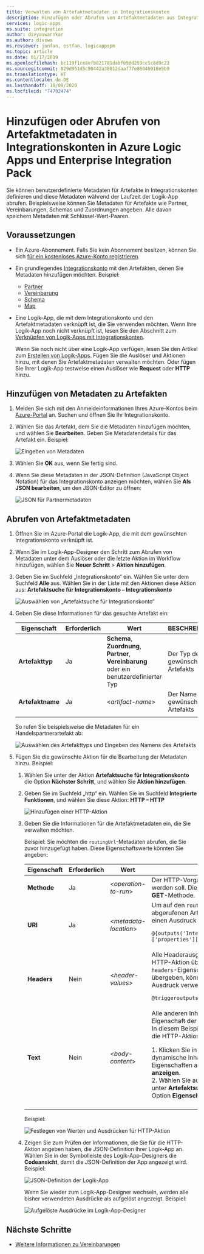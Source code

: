 ```yaml
---
title: Verwalten von Artefaktmetadaten in Integrationskonten
description: Hinzufügen oder Abrufen von Artefaktmetadaten aus Integrationskonten in Azure Logic Apps mit Enterprise Integration Pack
services: logic-apps
ms.suite: integration
author: divyaswarnkar
ms.author: divswa
ms.reviewer: jonfan, estfan, logicappspm
ms.topic: article
ms.date: 01/17/2019
ms.openlocfilehash: bc119f1ce8efb821781dabfb9dd259cc5c8d9c23
ms.sourcegitcommit: 829d951d5c90442a38012daaf77e86046018e5b9
ms.translationtype: HT
ms.contentlocale: de-DE
ms.lasthandoff: 10/09/2020
ms.locfileid: "74792474"
---
```

# <a name="manage-artifact-metadata-in-integration-accounts-with-azure-logic-apps-and-enterprise-integration-pack"></a>Hinzufügen oder Abrufen von Artefaktmetadaten in Integrationskonten in Azure Logic Apps und Enterprise Integration Pack

Sie können benutzerdefinierte Metadaten für Artefakte in Integrationskonten definieren und diese Metadaten während der Laufzeit der Logik-App abrufen. Beispielsweise können Sie Metadaten für Artefakte wie Partner, Vereinbarungen, Schemas und Zuordnungen angeben. Alle davon speichern Metadaten mit Schlüssel-Wert-Paaren. 

## <a name="prerequisites"></a>Voraussetzungen

* Ein Azure-Abonnement. Falls Sie kein Abonnement besitzen, können Sie sich <a href="https://azure.microsoft.com/free/" target="_blank">für ein kostenloses Azure-Konto registrieren</a>.

* Ein grundlegendes [Integrationskonto](../logic-apps/logic-apps-enterprise-integration-create-integration-account.md) mit den Artefakten, denen Sie Metadaten hinzufügen möchten. Beispiel: 

  * [Partner](logic-apps-enterprise-integration-partners.md)
  * [Vereinbarung](logic-apps-enterprise-integration-agreements.md)
  * [Schema](logic-apps-enterprise-integration-schemas.md)
  * [Map](logic-apps-enterprise-integration-maps.md)

* Eine Logik-App, die mit dem Integrationskonto und den Artefaktmetadaten verknüpft ist, die Sie verwenden möchten. Wenn Ihre Logik-App noch nicht verknüpft ist, lesen Sie den Abschnitt zum [Verknüpfen von Logik-Apps mit Integrationskonten](logic-apps-enterprise-integration-create-integration-account.md#link-account). 

  Wenn Sie noch nicht über eine Logik-App verfügen, lesen Sie den Artikel zum [Erstellen von Logik-Apps](../logic-apps/quickstart-create-first-logic-app-workflow.md). 
  Fügen Sie die Auslöser und Aktionen hinzu, mit denen Sie Artefaktmetadaten verwalten möchten. Oder fügen Sie Ihrer Logik-App testweise einen Auslöser wie **Request** oder **HTTP** hinzu.

## <a name="add-metadata-to-artifacts"></a>Hinzufügen von Metadaten zu Artefakten

1. Melden Sie sich mit den Anmeldeinformationen Ihres Azure-Kontos beim <a href="https://portal.azure.com" target="_blank">Azure-Portal</a> an. Suchen und öffnen Sie Ihr Integrationskonto.

1. Wählen Sie das Artefakt, dem Sie die Metadaten hinzufügen möchten, und wählen Sie **Bearbeiten**. Geben Sie Metadatendetails für das Artefakt ein. Beispiel:

   ![Eingeben von Metadaten](media/logic-apps-enterprise-integration-metadata/add-partner-metadata.png)

1. Wählen Sie **OK** aus, wenn Sie fertig sind.

1. Wenn Sie diese Metadaten in der JSON-Definition (JavaScript Object Notation) für das Integrationskonto anzeigen möchten, wählen Sie **Als JSON bearbeiten**, um den JSON-Editor zu öffnen: 

   ![JSON für Partnermetadaten](media/logic-apps-enterprise-integration-metadata/partner-metadata.png)

## <a name="get-artifact-metadata"></a>Abrufen von Artefaktmetadaten

1. Öffnen Sie im Azure-Portal die Logik-App, die mit dem gewünschten Integrationskonto verknüpft ist. 

1. Wenn Sie im Logik-App-Designer den Schritt zum Abrufen von Metadaten unter dem Auslöser oder die letzte Aktion im Workflow hinzufügen, wählen Sie **Neuer Schritt** > **Aktion hinzufügen**. 

1. Geben Sie im Suchfeld „Integrationskonto“ ein. Wählen Sie unter dem Suchfeld **Alle** aus. Wählen Sie in der Liste mit den Aktionen diese Aktion aus: **Artefaktsuche für Integrationskonto – Integrationskonto**

   ![Auswählen von „Artefaktsuche für Integrationskonto“](media/logic-apps-enterprise-integration-metadata/integration-account-artifact-lookup.png)

1. Geben Sie diese Informationen für das gesuchte Artefakt ein:

   | Eigenschaft | Erforderlich | Wert | BESCHREIBUNG | 
   |----------|---------|-------|-------------| 
   | **Artefakttyp** | Ja | **Schema**, **Zuordnung**, **Partner**, **Vereinbarung** oder ein benutzerdefinierter Typ | Der Typ des gewünschten Artefakts | 
   | **Artefaktname** | Ja | <*artifact-name*> | Der Name des gewünschten Artefakts | 
   ||| 

   So rufen Sie beispielsweise die Metadaten für ein Handelspartnerartefakt ab:

   ![Auswählen des Artefakttyps und Eingeben des Namens des Artefakts](media/logic-apps-enterprise-integration-metadata/artifact-lookup-information.png)

1. Fügen Sie die gewünschte Aktion für die Bearbeitung der Metadaten hinzu. Beispiel:

   1. Wählen Sie unter der Aktion **Artefaktsuche für Integrationskonto** die Option **Nächster Schritt**, und wählen Sie **Aktion hinzufügen**. 

   1. Geben Sie im Suchfeld „http“ ein. Wählen Sie im Suchfeld **Integrierte Funktionen**, und wählen Sie diese Aktion: **HTTP – HTTP**

      ![Hinzufügen einer HTTP-Aktion](media/logic-apps-enterprise-integration-metadata/http-action.png)

   1. Geben Sie die Informationen für die Artefaktmetadaten ein, die Sie verwalten möchten. 

      Beispiel: Sie möchten die `routingUrl`-Metadaten abrufen, die Sie zuvor hinzugefügt haben. Diese Eigenschaftswerte könnten Sie angeben: 

      | Eigenschaft | Erforderlich | Wert | BESCHREIBUNG | 
      |----------|----------|-------|-------------| 
      | **Methode** | Ja | <*operation-to-run*> | Der HTTP-Vorgang, der auf das Artefakt ausgeführt werden soll. Diese HTTP-Aktion verwendet z.B. die **GET**-Methode. | 
      | **URI** | Ja | <*metadata-location*> | Um auf den `routingUrl`-Metadatenwert des abgerufenen Artefakts zuzugreifen, können Sie einen Ausdruck verwenden. Beispiel: <p>`@{outputs('Integration_Account_Artifact_Lookup')['properties']['metadata']['routingUrl']}` | 
      | **Headers** | Nein | <*header-values*> | Alle Headerausgaben des Auslösers, die Sie in die HTTP-Aktion übergeben möchten. Um den `headers`-Eigenschaftswert des Auslöser zu übergeben, können Sie beispielsweise einen Ausdruck verwenden. Beispiel: <p>`@triggeroutputs()['headers']` | 
      | **Text** | Nein | <*body-content*> | Alle anderen Inhalte, die Sie über die `body`-Eigenschaft der HTTP-Aktion übergeben möchten. In diesem Beispiel werden die `properties`-Werte in die HTTP-Aktion übergeben: <p>1. Klicken Sie in die Eigenschaft **Body**, damit die dynamische Inhaltsliste angezeigt wird. Wenn keine Eigenschaften angezeigt werden, wählen Sie **Mehr anzeigen**. <br>2. Wählen Sie aus der dynamischen Inhaltsliste unter **Artefaktsuche für Integrationskonto** die Option **Eigenschaften**. | 
      |||| 

      Beispiel:

      ![Festlegen von Werten und Ausdrücken für HTTP-Aktion](media/logic-apps-enterprise-integration-metadata/add-http-action-values.png)

   1. Zeigen Sie zum Prüfen der Informationen, die Sie für die HTTP-Aktion angeben haben, die JSON-Definition Ihrer Logik-App an. Wählen Sie in der Symbolleiste des Logik-App-Designers die **Codeansicht**, damit die JSON-Definition der App angezeigt wird. Beispiel:

      ![JSON-Definition der Logik-App](media/logic-apps-enterprise-integration-metadata/finished-logic-app-definition.png)

      Wenn Sie wieder zum Logik-App-Designer wechseln, werden alle bisher verwendeten Ausdrücke als aufgelöst angezeigt. Beispiel:

      ![Aufgelöste Ausdrücke im Logik-App-Designer](media/logic-apps-enterprise-integration-metadata/resolved-expressions.png)

## <a name="next-steps"></a>Nächste Schritte

* [Weitere Informationen zu Vereinbarungen](logic-apps-enterprise-integration-agreements.md)
